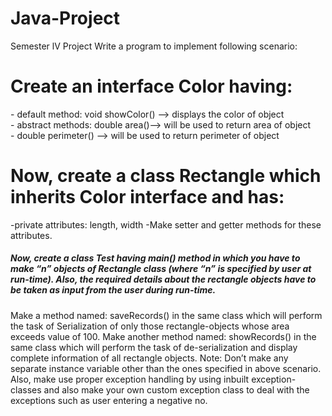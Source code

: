 # Java-Project
Semester lV Project
Write a program to implement following scenario:
<h1>Create an interface Color having:</h1>
- default method: void showColor() -->  displays the color of object<br>
- abstract methods: double area()--> will be used to return area of object<br>
- double perimeter() --> will be used to return perimeter of object
<h1>Now, create a class Rectangle which inherits Color interface and has:</h1>
-private attributes: length, width
-Make setter and getter methods for these attributes.
<b><h5>Now, create a class Test having main() method in which you have to make “n” objects of
Rectangle class (where “n” is specified by user at run-time). Also, the required details about
  the rectangle objects have to be taken as input from the user during run-time.</h5></b>
Make a method named: saveRecords() in the same class which will perform the task of
Serialization of only those rectangle-objects whose area exceeds value of 100.
Make another method named: showRecords() in the same class which will perform the task
of de-serialization and display complete information of all rectangle objects.
Note: Don’t make any separate instance variable other than the ones specified in above
scenario. Also, make use proper exception handling by using inbuilt exception-classes and 
also make your own custom exception class to deal with the exceptions such as user
entering a negative no.
